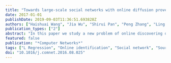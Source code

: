 ```yaml
---
title: "Towards large-scale social networks with online diffusion provenance detection"
date: 2017-01-01
publishDate: 2019-09-03T11:36:51.693828Z
authors: ["Haishuai Wang", "Jia Wu", "Shirui Pan", "Peng Zhang", "Ling Chen"]
publication_types: ["2"]
abstract: "In this paper we study a new problem of online discovering diffusion provenances in large networks. Existing work on network diffusion provenance identification focuses on offline learning where data collected from network detectors are static and a snapshot of the network is available before learning. However, an offline learning model does not meet the need for early warning, real-time awareness, or a real-time response to malicious information spreading in networks. To this end, we propose an online regression model for real-time diffusion provenance identification. Specifically, we first use offline collected network cascades to infer the edge transmission weights, and then use an online l1 non-convex regression model as the identification model. The proposed methods are empirically evaluated on both synthetic and real-world networks. Experimental results demonstrate the effectiveness of the proposed model."
featured: false
publication: "*Computer Networks*"
tags: ["L Regression", "Online identification", "Social network", "Source locating"]
doi: "10.1016/j.comnet.2016.08.025"
---
```


